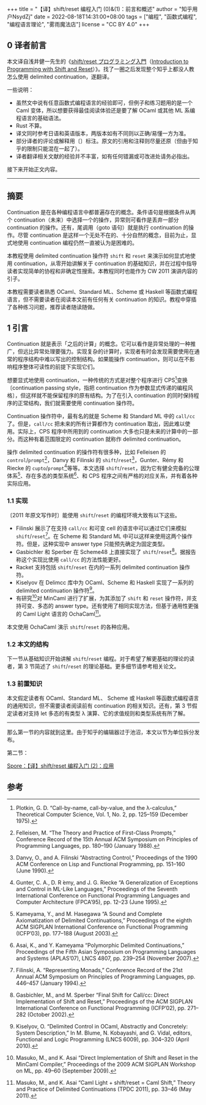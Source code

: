 +++
title = "【译】shift/reset 编程入门 (0)&(1)：前言和概述"
author = "知乎用户NsydZj"
date = 2022-08-18T14:31:00+08:00
tags = ["编程", "函数式编程", "编程语言理论", "雾雨魔法店"]
license = "CC BY 4.0"
+++
## 0 译者前言

本文译自浅井健一先生的《[shift/reset プログラミング入門](http://pllab.is.ocha.ac.jp/~asai/cw2011tutorial/main-j.pdf)（[Introduction to Programming with Shift and Reset](http://pllab.is.ocha.ac.jp/~asai/cw2011tutorial/main-e.pdf)）》。找了一圈之后发现整个知乎上都没人教怎么使用 delimited continuation，遂翻译。

一些说明：

* 虽然文中说有任意函数式编程语言的经验即可，但例子和练习题用的是一个 Caml 变体，所以想要获得最佳阅读体验还是要了解 OCaml 或其他 ML 系编程语言的基础语法。
* Rust 不算。
* 译文同时参考日语和英语版本，两版本如有不同则以正确/易懂一方为准。
* 部分译者的评论或解释用〔〕标注。原文的引用和注释则尽量还原（但由于知乎的限制只能混在一起了）。
* 译者翻译相关文献的经验并不丰富，如有任何错漏或可改进处请务必指出。

接下来开始正文内容。

---

## 摘要

Continuation 是在各种编程语言中都普遍存在的概念。条件语句是根据条件从两个 continuation（未来）中选择一个的操作，异常则可看作是丢弃一部分 continuation 的操作。还有，尾调用（goto 语句）就是执行 continuation 的操作。尽管 continuation 是这样一个无处不在的、十分自然的概念，目前为止，显式地使用 continuation 编程仍然一直被认为是困难的。

本教程使用 delimited continuation 操作符 `shift` 和 `reset` 来演示如何显式地使用 continuation，从零开始讲解关于 continuation 的基础知识，并在过程中指导读者实现简单的协程和非确定性搜索。本教程同时也能作为 CW 2011 演讲内容的引子。

本教程需要读者熟悉 OCaml、Standard ML、Scheme 或 Haskell 等函数式编程语言，但不需要读者在阅读本文前有任何有关 continuation 的知识。教程中穿插了各种练习问题，推荐读者随读随做。

## 1 引言

Continuation 就是表示「之后的计算」的概念。它可以看作是异常处理的一种推广，但远比异常处理要强力。实现复杂的计算时，实现者有时会发现需要使用在通常的程序结构中难以写出的控制结构。如果能操作 continuation，则可以在不影响程序整体可读性的前提下实现它们。

想要显式地使用 continuation，一种传统的方式是对整个程序进行 CPS[^1]变换〔continuation passing style，指把 continuation 作为参数显式传递的编程风格〕，但这样就不能保留程序的原有结构。为了在引入 continuation 的同时保持程序的正常结构，我们就需要使用 continuation 操作符。

Continuation 操作符中，最有名的就是 Scheme 和 Standard ML 中的 `call/cc` 了。但是，`call/cc` 把未来的所有计算都作为 continuation 取出，因此难以使用。实际上，CPS 程序中所用到的 continuation 大多也只是未来的计算中的一部分。而这种有着范围限定的 continuation 就称作 delimited continuation。

操作 delimited continuation 的操作符有很多种，比如 Felleisen 的 `control`/`prompt`[^2]，Danvy 和 Filinski 的 `shift`/`reset`[^3]，Gunter、Rémy 和 Riecke 的 `cupto`/`prompt`[^4]等等。本文选择 `shift`/`reset`，因为它有健全完备的公理体系[^5]、存在多态的类型系统[^6]、和 CPS 程序之间有严格的对应关系，并有着各种实际应用。

### 1.1 实现

〔2011 年原文写作时〕能使用 `shift`/`reset` 的编程环境大致有以下这些。

* Filinski 展示了在支持 `call/cc` 和可变 cell 的语言中可以通过它们来模拟 `shift`/`reset`[^7]。在 Scheme 和 Standard ML 中可以这样来使用这两个操作符。但是，这种实现中 answer type 只能预先确定为固定类型。
* Gasbichler 和 Sperber 在 Scheme48 上直接实现了 `shift`/`reset`[^8]。据报告称这个实现比使用 `call/cc` 的方法性能更好。
* Racket 支持包括 `shift`/`reset` 在内的一系列 delimited continuation 操作符。
* Kiselyov 在 Delimcc 库中为 OCaml、Scheme 和 Haskell 实现了一系列的 delimited continuation 操作符[^9]。
* 有研究[^10]对 MinCaml 进行了扩展，为其添加了 `shift` 和 `reset` 操作符，并支持可变、多态的 answer type。还有使用了相同实现方法，但基于通用性更强的 Caml Light 语言的 OchaCaml[^11]。

本文使用 OchaCaml 演示 `shift`/`reset` 的各种应用。

### 1.2 本文的结构

下一节从基础知识开始讲解 `shift`/`reset` 编程。对于希望了解更基础的理论的读者，第 3 节简述了 `shift`/`reset` 的理论基础。更多细节请参考相关论文。

### 1.3 前置知识

本文假定读者有 OCaml、Standard ML、 Scheme 或 Haskell 等函数式编程语言的通用知识，但不需要读者阅读前有 continuation 的相关知识。还有，第 3 节假定读者对支持 let 多态的有类型 λ 演算、它的求值规则和类型系统有所了解。

---

那么第一节的内容就到这里。由于知乎的编辑器过于池沼，本文以节为单位拆分发布。

第二节：

[Spore：【译】shift/reset 编程入门 (2)：应用](../549940820)



## 参考

[^1]: Plotkin, G. D. “Call-by-name, call-by-value, and the λ-calculus,” Theoretical Computer Science, Vol. 1, No. 2, pp. 125–159 (December 1975).

[^2]: Felleisen, M. “The Theory and Practice of First-Class Prompts,” Conference Record of the 15th Annual ACM Symposium on Principles of Programming Languages, pp. 180–190 (January 1988).

[^3]: Danvy, O., and A. Filinski “Abstracting Control,” Proceedings of the 1990 ACM Conference on Lisp and Functional Programming, pp. 151–160 (June 1990).

[^4]: Gunter, C. A., D. R ́emy, and J. G. Riecke “A Generalization of Exceptions and Control in ML-Like Languages,” Proceedings of the Seventh International Conference on Functional Programming Languages and Computer Architecture (FPCA’95), pp. 12–23 (June 1995).

[^5]: Kameyama, Y., and M. Hasegawa “A Sound and Complete Axiomatization of Delimited Continuations,” Proceedings of the eighth ACM SIGPLAN International Conference on Functional Programming (ICFP’03), pp. 177–188 (August 2003).

[^6]: Asai, K., and Y. Kameyama “Polymorphic Delimited Continuations,” Proceedings of the Fifth Asian Symposium on Programming Languages and Systems (APLAS’07), LNCS 4807, pp. 239–254 (November 2007).

[^7]: Filinski, A. “Representing Monads,” Conference Record of the 21st Annual ACM Symposium on Principles of Programming Languages, pp. 446–457 (January 1994).

[^8]: Gasbichler, M., and M. Sperber “Final Shift for Call/cc: Direct Implementation of Shift and Reset,” Proceedings of the ACM SIGPLAN International Conference on Functional Programming (ICFP’02), pp. 271–282 (October 2002).

[^9]: Kiselyov, O. “Delimited Control in OCaml, Abstractly and Concretely: System Description,” In M. Blume, N. Kobayashi, and G. Vidal, editors, Functional and Logic Programming (LNCS 6009), pp. 304–320 (April 2010).

[^10]: Masuko, M., and K. Asai “Direct Implementation of Shift and Reset in the MinCaml Compiler,” Proceedings of the 2009 ACM SIGPLAN Workshop on ML, pp. 49–60 (September 2009).

[^11]: Masuko, M., and K. Asai “Caml Light + shift/reset = Caml Shift,” Theory and Practice of Delimited Continuations (TPDC 2011), pp. 33–46 (May 2011).
